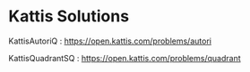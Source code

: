 # Kattis Solutions

KattisAutoriQ    : https://open.kattis.com/problems/autori

KattisQuadrantSQ : https://open.kattis.com/problems/quadrant 
